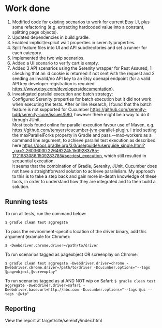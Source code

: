 # Work done
1. Modified code for existing scenarios to work for current Etsy UI, plus some refactoring (e.g. extracting hardcoded value into a constant, splitting page objects).
2. Updated dependencies in build.gradle.
3. Enabled implicit/explicit wait properties in serenity.properties.
4. Split feature files into UI and API subdirectories and set a runner for each category.
5. Implemented the two wip scenarios.
6. Added a UI scenario to verify cart is empty.
7. Added 3 API scenarios using the Serenity wrapper for Rest Assured, 1 checking that an id cookie is returned if not sent with the request and 2 sending an invalid/no API key to an Etsy openapi endpoint (for a valid API key developer registration is required https://www.etsy.com/developers/documentation).
8. Investigated parallel execution and batch strategy:   
	Configured Serenity properties for batch execution but it did not work when executing the tests. After online research, I found that the batch feature is not supported for Cucumber https://github.com/serenity-bdd/serenity-core/issues/580, however there might be a way to do it through JUnit.  
	Most tools found online for parallel execution favour use of Maven, e.g. https://github.com/temyers/cucumber-jvm-parallel-plugin. I tried setting the maxParallelForks property in Gradle and pass --max-workers as a command line argument, to achieve parallel test execution as described here https://docs.gradle.org/3.0/userguide/userguide_single.html?_ga=2.26036030.226462245.1509283785-1721683086.1509283785#sec:test_execution, which still resulted in sequential execution.  
	It seems that the combination of Gradle, Serenity, JUnit, Cucumber does not have a straightforward solution to achieve parallelism. My approach to this is to take a step back and gain more in-depth knowledge of these tools, in order to understand how they are integrated and to then build a solution.

## Running tests

To run all tests, run the command below:

`$ gradle clean test aggregate`

To pass the environment-specific location of the driver binary, add this argument (example for Chrome):

`$ -Dwebdriver.chrome.driver=/path/to/driver`

To run scenarios tagged as pageobject OR screenplay on Chrome: 

`$ gradle clean test aggregate -Dwebdriver.driver=chrome -Dwebdriver.chrome.driver=/path/to/driver -Dcucumber.options="--tags @pageobject,@screenplay"` 

To run scenarios tagged as ui AND NOT wip on Safari: 
`$ gradle clean test aggregate -Dwebdriver.driver=safari -Dwebdriver.base.url=http://abc.com -Dcucumber.options="--tags @ui --tags ~@wip"`

## Reporting

View the report at target/site/serenity/index.html


